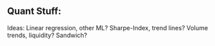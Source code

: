 ## Quant Stuff:
Ideas: Linear regression, other ML?
Sharpe-Index, trend lines?
Volume trends, liquidity?
Sandwich?

